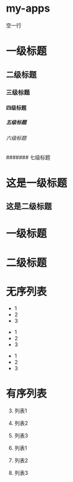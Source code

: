 # my-apps
空一行  
# 一级标题
## 二级标题
### 三级标题
#### 四级标题
##### 五级标题
###### 六级标题
####### 七级标题
  
  
这是一级标题
============
这是二级标题
--
  
  
# 一级标题 #
#  二级标题 ##
  
# 无序列表
* 1
* 2
* 3
+ 1
+ 2
+ 3
- 1
- 2
- 3

# 有序列表
3. 列表1
2. 列表2
1. 列表3
  
3. 列表1
9. 列表2
1. 列表3
  
